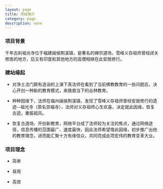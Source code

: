 ```yaml
---
layout: page
title: 项目简介
category: page
description: none
---
```


<div id="intro" class="bd_wp">
  <h3>项目背景</h3>
  <p>千年古刹祖光寺位于福建闽侯荆溪镇，是著名的禅宗道场，雪峰义存祖师曾经闭关修炼的地方，后又有印度和其他地方的高僧相继在此安居修行。</p>
  <h3>建站缘起</h3>
  <ul>
	<li><p>对净土法门颇有造诣的上演下真法师在看到了当前佛教教育的一些问题后，决心开创一种新的教育模式，来挽救当下的丛林教育。</p></li>
	<li><p>种种因缘下，法师在福州闽侯荆溪镇，发现了雪峰义存祖师曾经安居修行的遗迹--祖光寺（原名崇福寺），法师对义存祖师心生欢喜，决定就此因缘，恢复古迹，重振祖风。</p></li>
	<li><p>恢复古道场、开创新教育，网络平台成了法师较为关注的焦点，通过网络途径，信息传播的范围最广、速度最快，因此法师希望借此因缘，初步推广出他的教育理念，进而能汇聚十方有缘信众，共同完成此项宏伟的教育变革大业。</p></li>
  </ul>
  <h3>项目理念</h3>
  <ul>
	<li><p>简单</p></li>
	<li><p>易用</p></li>
	<li><p>高效</p></li>
  </ul>
</div>
